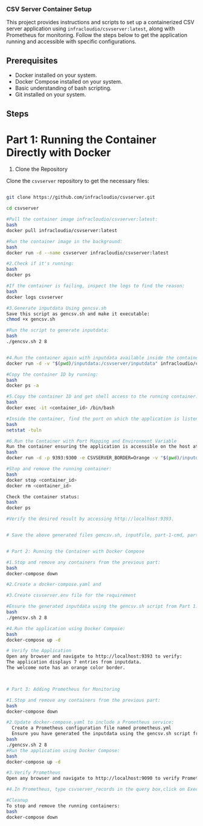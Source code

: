 
### CSV Server Container Setup

This project provides instructions and scripts to set up a containerized CSV server application using `infracloudio/csvserver:latest`, along with Prometheus for monitoring. Follow the steps below to get the application running and accessible with specific configurations.

## Prerequisites

- Docker installed on your system.
- Docker Compose installed on your system.
- Basic understanding of bash scripting.
- Git installed on your system.

## Steps

# Part 1: Running the Container Directly with Docker

1. Clone the Repository

Clone the `csvserver` repository to get the necessary files:

```bash

git clone https://github.com/infracloudio/csvserver.git

cd csvserver

#Pull the container image infracloudio/csvserver:latest:
bash
docker pull infracloudio/csvserver:latest

#Run the container image in the background:
bash
docker run -d --name csvserver infracloudio/csvserver:latest

#2.Check if it's running:
bash
docker ps

#If the container is failing, inspect the logs to find the reason:
bash
docker logs csvserver

#3.Generate inputdata Using gencsv.sh
Save this script as gencsv.sh and make it executable:
chmod +x gencsv.sh

#Run the script to generate inputdata:
bash
./gencsv.sh 2 8


#4.Run the container again with inputdata available inside the container:
docker run -d -v "$(pwd)/inputdata:/csvserver/inputdata" infracloudio/csvserver:latest

#Copy the container ID by running:
bash
docker ps -a

#5.Copy the container ID and get shell access to the running container:
bash
docker exec -it <container_id> /bin/bash

#Inside the container, find the port on which the application is listening:
bash
netstat -tuln

#6.Run the Container with Port Mapping and Environment Variable
Run the container ensuring the application is accessible on the host at http://localhost:9393 and set the environment variable CSVSERVER_BORDER to Orange:
bash
docker run -d -p 9393:9300 -e CSVSERVER_BORDER=Orange -v "$(pwd)/inputdata:/csvserver/inputdata" infracloudio/csvserver:latest

#Stop and remove the running container:
bash
docker stop <container_id>
docker rm <container_id>

Check the container status:
bash
docker ps

#Verify the desired result by accessing http://localhost:9393.


# Save the above generated files gencsv.sh, inputFile, part-1-cmd, part-1-output, part-1-logs.


# Part 2: Running the Container with Docker Compose

#1.Stop and remove any containers from the previous part:
bash
docker-compose down

#2.Create a docker-compose.yaml and

#3.Create csvserver.env file for the requirement

#Ensure the generated inputdata using the gencsv.sh script from Part 1:
bash
./gencsv.sh 2 8

#4.Run the application using Docker Compose:
bash
docker-compose up -d

# Verify the Application
Open any browser and navigate to http://localhost:9393 to verify:
The application displays 7 entries from inputdata.
The welcome note has an orange color border.



# Part 3: Adding Prometheus for Monitoring

#1.Stop and remove any containers from the previous part:
bash
docker-compose down

#2.Update docker-compose.yaml to include a Prometheus service:
  Create a Prometheus configuration file named prometheus.yml
  Ensure you have generated the inputdata using the gencsv.sh script from Part 1:
bash
./gencsv.sh 2 8
#Run the application using Docker Compose:
bash
docker-compose up -d

#3.Verify Prometheus
Open any browser and navigate to http://localhost:9090 to verify Prometheus is running.

#4.In Prometheus, type csvserver_records in the query box,click on Execute,then it switches to the Graph tab.

#Cleanup
To stop and remove the running containers:
bash
docker-compose down





